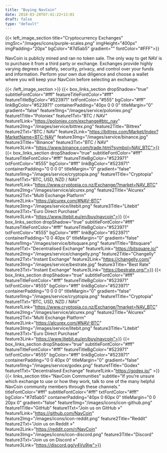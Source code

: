 ```yaml
---
title: "Buying NavCoin"
date: 2018-03-20T07:41:22+13:01
draft: false
type: "default"
---
```

{{< left_image_section
    title="Cryptocurrency Exchanges"
    imgSrc="/images/icons/purple-scales.png"
    imgHeight="400px"
    imgPadding="20px"
    bgColor="#7d5ab5"
    gradient=""
    fontColor="#FFF">}}
    <p>NavCoin is publicly mined and ran no token sale. The only way to get NAV is to purchase it from a third party or exchange. Exchanges provide highly varying degrees of safety, security, privacy, and control over your funds and information. Perform your own due diligence and choose a wallet where you will keep your NavCoin before selecting an exchange.</p>
{{< /left_image_section >}}
{{< box_links_section
    dropShadow="true"
    subtitleFontColor="#fff"
    featureTitleFontColor="#fff"
    featureTitleBgColor="#523971"
    txtFontColor="#555"
    bgColor="#fff"
    linkBgColor="#523971"
    containerPadding="40px 0 0 0"
    titleMargin="0"
    gradient="false"
    feature1Img="/images/service/poloniex.png"
    feature1Title="Poloniex"
    feature1Txt="BTC / NAV"
    feature1Link="https://poloniex.com/exchange#btc_nav"
    feature2Img="/images/service/bittrex.png"
    feature2Title="Bittrex"
    feature2Txt="BTC / NAV"
    feature2Link="https://bittrex.com/Market/Index?MarketName=BTC-NAV"
    feature3Img="/images/service/binance.jpg"
    feature3Title="Binance"
    feature3Txt="BTC / NAV"
    feature3Link="https://www.binance.com/trade.html?symbol=NAV_BTC">}}
{{< box_links_section
    dropShadow="true"
    subtitleFontColor="#fff"
    featureTitleFontColor="#fff"
    featureTitleBgColor="#523971"
    txtFontColor="#555"
    bgColor="#fff"
    linkBgColor="#523971"
    containerPadding="0 0 0 0"
    titleMargin="0"
    gradient="false"
    feature1Img="/images/service/cryptopia.png"
    feature1Title="Cryptopia"
    feature1Txt="BTC, USD, NZD / NAV"
    feature1Link="https://www.cryptopia.co.nz/Exchange/?market=NAV_BTC"
    feature2Img="/images/service/alcurex.png"
    feature2Title="Alcurex"
    feature2Txt="Multi Exchange Platform"
    feature2Link="https://alcurex.com/#NAV-BTC"
    feature3Img="/images/service/litebit.png"
    feature3Title="Litebit"
    feature3Txt="Euro Direct Purchase"
    feature3Link="https://www.litebit.eu/en/buy/navcoin">}}
{{< box_links_section
    dropShadow="true"
    subtitleFontColor="#fff"
    featureTitleFontColor="#fff"
    featureTitleBgColor="#523971"
    txtFontColor="#555"
    bgColor="#fff"
    linkBgColor="#523971"
    containerPadding="0 0 40px 0"
    titleMargin="0"
    gradient="false"
    feature1Img="/images/service/bitsquare.png"
    feature1Title="Bitsquare"
    feature1Txt="Decentralised Exchange"
    feature1Link="https://bitsquare.io/"
    feature2Img="/images/service/changelly.png"
    feature2Title="Changelly"
    feature2Txt="Instant Exchange"
    feature2Link="https://changelly.com/"
    feature3Img="/images/service/bestrate.jpg"
    feature3Title="Best Rate"
    feature3Txt="Instant Exchange"
    feature3Link="https://bestrate.org/">}}
{{< box_links_section
    dropShadow="true"
    subtitleFontColor="#fff"
    featureTitleFontColor="#fff"
    featureTitleBgColor="#523971"
    txtFontColor="#555"
    bgColor="#fff"
    linkBgColor="#523971"
    containerPadding="0 0 0 0"
    titleMargin="0"
    gradient="false"
    feature1Img="/images/service/cryptopia.png"
    feature1Title="Cryptopia"
    feature1Txt="BTC, USD, NZD / NAV"
    feature1Link="https://www.cryptopia.co.nz/Exchange/?market=NAV_BTC"
    feature2Img="/images/service/alcurex.png"
    feature2Title="Alcurex"
    feature2Txt="Multi Exchange Platform"
    feature2Link="https://alcurex.com/#NAV-BTC"
    feature3Img="/images/service/litebit.png"
    feature3Title="Litebit"
    feature3Txt="Euro Direct Purchase"
    feature3Link="https://www.litebit.eu/en/buy/navcoin">}}
{{< box_links_section
    dropShadow="true"
    subtitleFontColor="#fff"
    featureTitleFontColor="#fff"
    featureTitleBgColor="#523971"
    txtFontColor="#555"
    bgColor="#fff"
    linkBgColor="#523971"
    containerPadding="0 0 40px 0"
    titleMargin="0"
    gradient="false"
    feature1Img="/images/service/godex.png"
    feature1Title="Godex"
    feature1Txt="Decentralised Exchange"
    feature1Link="https://godex.io/"
    >}}
{{< links_section
    title="NavCoin Communities"
    subtitle="If you’re unsure which exchange to use or how they work, talk to one of the many helpful NavCoin community members through these channels."
    titleFontColor="#fff"
    subtitleFontColor="#fff"
    txtFontColor="#fff"
    bgColor="#7d5ab5"
    containerPadding="40px 0 60px 0"
    titleMargin="0 0 20px 0"
    gradient="false"
    feature1Img="/images/icons/icon-github.png"
    feature1Title="GitHub"
    feature1Txt="Join us on GitHub »"
    feature1Link="https://github.com/NavCoin"
    feature2Img="/images/icons/icon-reddit.png"
    feature2Title="Reddit"
    feature2Txt="Join us on Reddit »"
    feature2Link="https://reddit.com/r/NavCoin"
    feature3Img="/images/icons/icon-discord.png"
    feature3Title="Discord"
    feature3Txt="Join us on Discord »"
    feature3Link="https://discord.gg/y4Vu9jw">}}